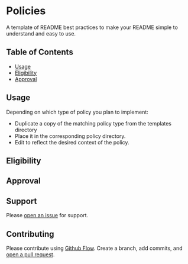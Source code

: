 # Policies

A template of README best practices to make your README simple to understand and easy to use.

## Table of Contents

- [Usage](#Usage)
- [Eligibility](#Eligibility)
- [Approval](#Approval)

## Usage

Depending on which type of policy you plan to implement:
  - Duplicate a copy of the matching policy type from the templates directory
  - Place it in the corresponding policy directory.
  - Edit to reflect the desired context of the policy.


## Eligibility

## Approval

## Support

Please [open an issue]() for support.

## Contributing

Please contribute using [Github Flow](https://guides.github.com/introduction/flow/). Create a branch, add commits, and [open a pull request]().
